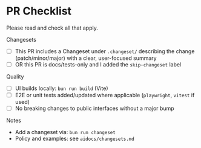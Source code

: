 # PR Checklist

Please read and check all that apply.

Changesets
- [ ] This PR includes a Changeset under `.changeset/` describing the change (patch/minor/major) with a clear, user-focused summary
- [ ] OR this PR is docs/tests-only and I added the `skip-changeset` label

Quality
- [ ] UI builds locally: `bun run build` (Vite)
- [ ] E2E or unit tests added/updated where applicable (`playwright`, `vitest` if used)
- [ ] No breaking changes to public interfaces without a major bump

Notes
- Add a changeset via: `bun run changeset`
- Policy and examples: see `aidocs/changesets.md`
